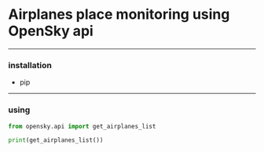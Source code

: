 # Airplanes place monitoring using OpenSky api
---
### installation
* pip 
---
### using
```python
from opensky.api import get_airplanes_list

print(get_airplanes_list())
``` 
